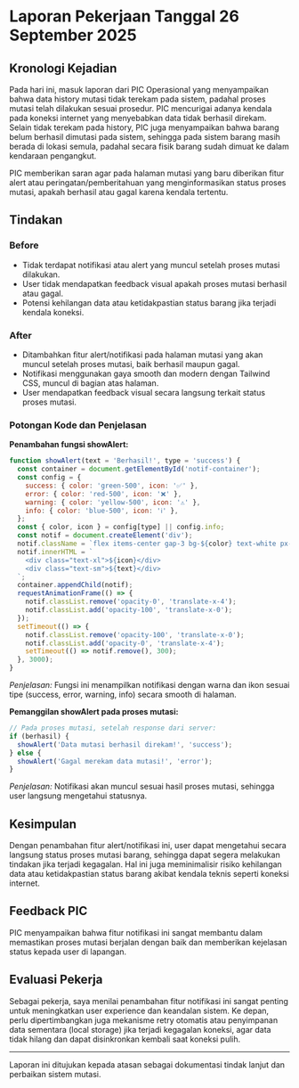 # Laporan Pekerjaan Tanggal 26 September 2025

## Kronologi Kejadian

Pada hari ini, masuk laporan dari PIC Operasional yang menyampaikan bahwa data history mutasi tidak terekam pada sistem, padahal proses mutasi telah dilakukan sesuai prosedur. PIC mencurigai adanya kendala pada koneksi internet yang menyebabkan data tidak berhasil direkam. Selain tidak terekam pada history, PIC juga menyampaikan bahwa barang belum berhasil dimutasi pada sistem, sehingga pada sistem barang masih berada di lokasi semula, padahal secara fisik barang sudah dimuat ke dalam kendaraan pengangkut.

PIC memberikan saran agar pada halaman mutasi yang baru diberikan fitur alert atau peringatan/pemberitahuan yang menginformasikan status proses mutasi, apakah berhasil atau gagal karena kendala tertentu.

## Tindakan

### Before
- Tidak terdapat notifikasi atau alert yang muncul setelah proses mutasi dilakukan.
- User tidak mendapatkan feedback visual apakah proses mutasi berhasil atau gagal.
- Potensi kehilangan data atau ketidakpastian status barang jika terjadi kendala koneksi.

### After
- Ditambahkan fitur alert/notifikasi pada halaman mutasi yang akan muncul setelah proses mutasi, baik berhasil maupun gagal.
- Notifikasi menggunakan gaya smooth dan modern dengan Tailwind CSS, muncul di bagian atas halaman.
- User mendapatkan feedback visual secara langsung terkait status proses mutasi.

### Potongan Kode dan Penjelasan

**Penambahan fungsi showAlert:**
```javascript
function showAlert(text = 'Berhasil!', type = 'success') {
  const container = document.getElementById('notif-container');
  const config = {
    success: { color: 'green-500', icon: '✅' },
    error: { color: 'red-500', icon: '❌' },
    warning: { color: 'yellow-500', icon: '⚠️' },
    info: { color: 'blue-500', icon: 'ℹ️' },
  };
  const { color, icon } = config[type] || config.info;
  const notif = document.createElement('div');
  notif.className = `flex items-center gap-3 bg-${color} text-white px-4 py-2 rounded shadow-md transform transition-all duration-300 opacity-0 translate-x-4`;
  notif.innerHTML = `
    <div class="text-xl">${icon}</div>
    <div class="text-sm">${text}</div>
  `;
  container.appendChild(notif);
  requestAnimationFrame(() => {
    notif.classList.remove('opacity-0', 'translate-x-4');
    notif.classList.add('opacity-100', 'translate-x-0');
  });
  setTimeout(() => {
    notif.classList.remove('opacity-100', 'translate-x-0');
    notif.classList.add('opacity-0', 'translate-x-4');
    setTimeout(() => notif.remove(), 300);
  }, 3000);
}
```
*Penjelasan:* Fungsi ini menampilkan notifikasi dengan warna dan ikon sesuai tipe (success, error, warning, info) secara smooth di halaman.

**Pemanggilan showAlert pada proses mutasi:**
```javascript
// Pada proses mutasi, setelah response dari server:
if (berhasil) {
  showAlert('Data mutasi berhasil direkam!', 'success');
} else {
  showAlert('Gagal merekam data mutasi!', 'error');
}
```
*Penjelasan:* Notifikasi akan muncul sesuai hasil proses mutasi, sehingga user langsung mengetahui statusnya.

## Kesimpulan

Dengan penambahan fitur alert/notifikasi ini, user dapat mengetahui secara langsung status proses mutasi barang, sehingga dapat segera melakukan tindakan jika terjadi kegagalan. Hal ini juga meminimalisir risiko kehilangan data atau ketidakpastian status barang akibat kendala teknis seperti koneksi internet.

## Feedback PIC
PIC menyampaikan bahwa fitur notifikasi ini sangat membantu dalam memastikan proses mutasi berjalan dengan baik dan memberikan kejelasan status kepada user di lapangan.

## Evaluasi Pekerja
Sebagai pekerja, saya menilai penambahan fitur notifikasi ini sangat penting untuk meningkatkan user experience dan keandalan sistem. Ke depan, perlu dipertimbangkan juga mekanisme retry otomatis atau penyimpanan data sementara (local storage) jika terjadi kegagalan koneksi, agar data tidak hilang dan dapat disinkronkan kembali saat koneksi pulih.

---
Laporan ini ditujukan kepada atasan sebagai dokumentasi tindak lanjut dan perbaikan sistem mutasi.
